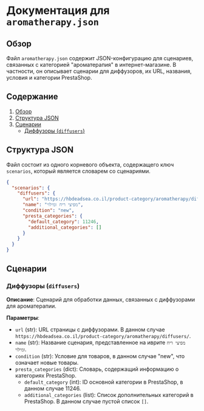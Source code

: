 # Документация для `aromatherapy.json`

## Обзор

Файл `aromatherapy.json` содержит JSON-конфигурацию для сценариев, связанных с категорией "ароматерапия" в интернет-магазине. В частности, он описывает сценарии для диффузоров, их URL, названия, условия и категории PrestaShop.

## Содержание

1. [Обзор](#обзор)
2. [Структура JSON](#структура-json)
3. [Сценарии](#сценарии)
    - [Диффузоры (`diffusers`)](#диффузоры-diffusers)

## Структура JSON

Файл состоит из одного корневого объекта, содержащего ключ `scenarios`, который является словарем со сценариями.

```json
{
  "scenarios": {
    "diffusers": {
      "url": "https://hbdeadsea.co.il/product-category/aromatherapy/diffusers/",
      "name": "מפיצי ריח ומילוי",
      "condition": "new",
      "presta_categories": {
        "default_category": 11246,
        "additional_categories": []
      }
    }
  }
}
```

## Сценарии

### Диффузоры (`diffusers`)

**Описание**:  Сценарий для обработки данных, связанных с диффузорами для ароматерапии.

**Параметры**:

-   `url` (str): URL страницы с диффузорами. В данном случае `https://hbdeadsea.co.il/product-category/aromatherapy/diffusers/`.
-   `name` (str): Название сценария, представленное на иврите `מפיצי ריח ומילוי`.
-   `condition` (str): Условие для товаров, в данном случае "new", что означает новые товары.
-   `presta_categories` (dict): Словарь, содержащий информацию о категориях PrestaShop.
    - `default_category` (int): ID основной категории в PrestaShop, в данном случае 11246.
    - `additional_categories` (list): Список дополнительных категорий в PrestaShop. В данном случае пустой список `[]`.